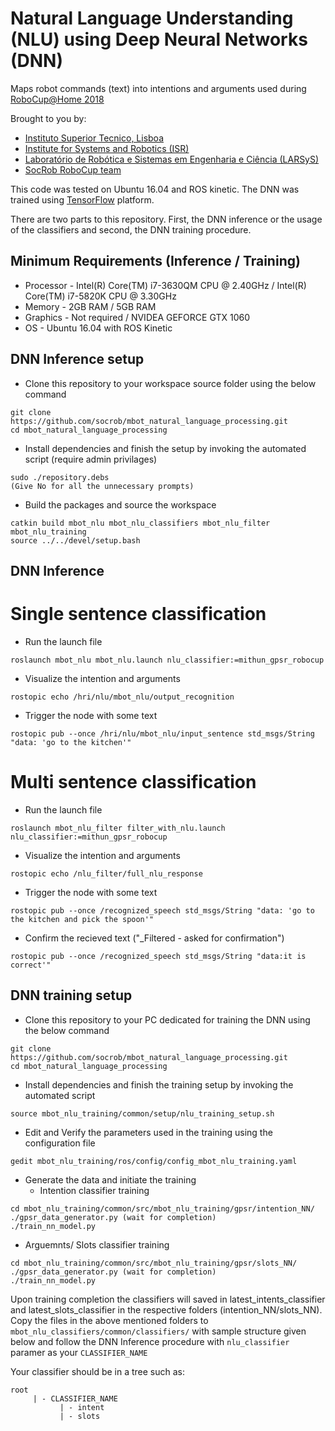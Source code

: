 # Natural Language Understanding (NLU) using Deep Neural Networks (DNN)
Maps robot commands (text) into intentions and arguments used during [RoboCup@Home 2018](http://www.robocup2018.com/)

Brought to you by:
- [Instituto Superior Tecnico, Lisboa](http://welcome.isr.tecnico.ulisboa.pt/)
- [Institute for Systems and Robotics (ISR)](http://welcome.isr.tecnico.ulisboa.pt/)
- [Laboratório de Robótica e Sistemas em Engenharia e Ciência (LARSyS)](http://larsys.pt/)
- [SocRob RoboCup team](http://socrob.isr.tecnico.ulisboa.pt)

This code was tested on Ubuntu 16.04 and ROS kinetic. The DNN was trained using [TensorFlow](https://www.tensorflow.org/) platform.

There are two parts to this repository. First, the DNN inference or the usage of the classifiers and second, the DNN training procedure.

## Minimum Requirements (Inference / Training)
- Processor -  Intel(R) Core(TM) i7-3630QM CPU @ 2.40GHz / Intel(R) Core(TM) i7-5820K CPU @ 3.30GHz
- Memory -  2GB RAM / 5GB RAM
- Graphics -  Not required / NVIDEA GEFORCE GTX 1060
- OS -  Ubuntu 16.04 with ROS Kinetic

## DNN Inference setup

- Clone this repository to your workspace source folder using the below command  
~~~~
git clone https://github.com/socrob/mbot_natural_language_processing.git  
cd mbot_natural_language_processing
~~~~
- Install dependencies and finish the setup by invoking the automated script (require admin privilages)  
~~~~
sudo ./repository.debs
(Give No for all the unnecessary prompts)
~~~~
- Build the packages and source the workspace
~~~~
catkin build mbot_nlu mbot_nlu_classifiers mbot_nlu_filter mbot_nlu_training
source ../../devel/setup.bash
~~~~

## DNN Inference

# Single sentence classification

- Run the launch file
~~~~
roslaunch mbot_nlu mbot_nlu.launch nlu_classifier:=mithun_gpsr_robocup
~~~~
- Visualize the intention and arguments
~~~~
rostopic echo /hri/nlu/mbot_nlu/output_recognition
~~~~
- Trigger the node with some text
~~~~
rostopic pub --once /hri/nlu/mbot_nlu/input_sentence std_msgs/String "data: 'go to the kitchen'"
~~~~

# Multi sentence classification

- Run the launch file
~~~~
roslaunch mbot_nlu_filter filter_with_nlu.launch nlu_classifier:=mithun_gpsr_robocup
~~~~
- Visualize the intention and arguments
~~~~
rostopic echo /nlu_filter/full_nlu_response
~~~~
- Trigger the node with some text
~~~~
rostopic pub --once /recognized_speech std_msgs/String "data: 'go to the kitchen and pick the spoon'"
~~~~
- Confirm the recieved text ("_Filtered - asked for confirmation")
~~~~
rostopic pub --once /recognized_speech std_msgs/String "data:it is correct'"
~~~~

## DNN training setup
- Clone this repository to your PC dedicated for training the DNN using the below command  
~~~~
git clone https://github.com/socrob/mbot_natural_language_processing.git  
cd mbot_natural_language_processing
~~~~
- Install dependencies and finish the training setup by invoking the automated script  
~~~~
source mbot_nlu_training/common/setup/nlu_training_setup.sh
~~~~
- Edit and Verify the parameters used in the training using the configuration file
~~~~
gedit mbot_nlu_training/ros/config/config_mbot_nlu_training.yaml
~~~~
- Generate the data and initiate the training 
  - Intention classifier training
~~~~
cd mbot_nlu_training/common/src/mbot_nlu_training/gpsr/intention_NN/
./gpsr_data_generator.py (wait for completion)
./train_nn_model.py
~~~~
  - Arguemnts/ Slots classifier training
~~~~
cd mbot_nlu_training/common/src/mbot_nlu_training/gpsr/slots_NN/
./gpsr_data_generator.py (wait for completion)
./train_nn_model.py
~~~~

Upon training completion the classifiers will saved in latest_intents_classifier and latest_slots_classifier in the respective folders (intention_NN/slots_NN). Copy the files in the above mentioned folders to `mbot_nlu_classifiers/common/classifiers/` with sample structure given below and follow the DNN Inference procedure with `nlu_classifier` paramer as your `CLASSIFIER_NAME`
  
Your classifier should be in a tree such as:    
~~~~
root
     | - CLASSIFIER_NAME
           | - intent
           | - slots
~~~~
